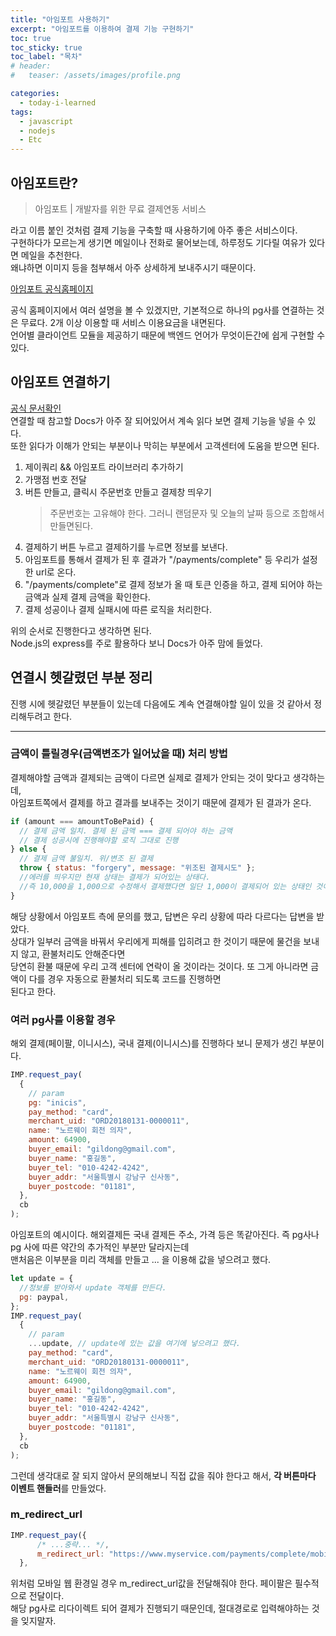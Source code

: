 ```yaml
---
title: "아임포트 사용하기"
excerpt: "아임포트를 이용하여 결제 기능 구현하기"
toc: true
toc_sticky: true
toc_label: "목차"
# header:
#   teaser: /assets/images/profile.png

categories:
  - today-i-learned
tags:
  - javascript
  - nodejs
  - Etc
---
```


## 아임포트란?

> 아임포트 | 개발자를 위한 무료 결제연동 서비스

라고 이름 붙인 것처럼 결제 기능을 구축할 때 사용하기에 아주 좋은 서비스이다.  
구현하다가 모르는게 생기면 메일이나 전화로 물어보는데, 하루정도 기다릴 여유가 있다면 메일을 추천한다.  
왜냐하면 이미지 등을 첨부해서 아주 상세하게 보내주시기 때문이다.

[아임포트 공식홈페이지](https://www.iamport.kr/)

공식 홈페이지에서 여러 설명을 볼 수 있겠지만, 기본적으로 하나의 pg사를 연결하는 것은 무료다. 2개 이상 이용할 때 서비스 이용요금을 내면된다.  
언어별 클라이언트 모듈을 제공하기 때문에 백엔드 언어가 무엇이든간에 쉽게 구현할 수 있다.

## 아임포트 연결하기

[공식 문서확인](https://docs.iamport.kr/implementation/payment)  
연결할 때 참고할 Docs가 아주 잘 되어있어서 계속 읽다 보면 결제 기능을 넣을 수 있다.  
또한 읽다가 이해가 안되는 부분이나 막히는 부분에서 고객센터에 도움을 받으면 된다.

1. 제이쿼리 && 아임포트 라이브러리 추가하기
2. 가맹점 번호 전달
3. 버튼 만들고, 클릭시 주문번호 만들고 결제창 띄우기
   > 주문번호는 고유해야 한다. 그러니 랜덤문자 및 오늘의 날짜 등으로 조합해서 만들면된다.
4. 결제하기 버튼 누르고 결제하기를 누르면 정보를 보낸다.
5. 아임포트를 통해서 결제가 된 후 결과가 "/payments/complete" 등 우리가 설정한 url로 온다.
6. "/payments/complete"로 결제 정보가 올 때 토큰 인증을 하고, 결제 되어야 하는 금액과 실제 결제 금액을 확인한다.
7. 결제 성공이나 결제 실패시에 따른 로직을 처리한다.

위의 순서로 진행한다고 생각하면 된다.  
Node.js의 express를 주로 활용하다 보니 Docs가 아주 맘에 들었다.

## 연결시 헷갈렸던 부분 정리

진행 시에 헷갈렸던 부분들이 있는데 다음에도 계속 연결해야할 일이 있을 것 같아서 정리해두려고 한다.

---

### 금액이 틀릴경우(금액변조가 일어났을 때) 처리 방법

결제해야할 금액과 결제되는 금액이 다르면 실제로 결제가 안되는 것이 맞다고 생각하는데,  
아임포트쪽에서 결제를 하고 결과를 보내주는 것이기 때문에 결제가 된 결과가 온다.

```js
if (amount === amountToBePaid) {
  // 결제 금액 일치. 결제 된 금액 === 결제 되어야 하는 금액
  // 결제 성공시에 진행해야할 로직 그대로 진행
} else {
  // 결제 금액 불일치. 위/변조 된 결제
  throw { status: "forgery", message: "위조된 결제시도" };
  //에러를 띄우지만 현재 상태는 결제가 되어있는 상태다.
  //즉 10,000을 1,000으로 수정해서 결제했다면 일단 1,000이 결제되어 있는 상태인 것이다.
}
```

해당 상황에서 아임포트 측에 문의를 했고, 답변은 우리 상황에 따라 다르다는 답변을 받았다.  
상대가 일부러 금액을 바꿔서 우리에게 피해를 입히려고 한 것이기 때문에 물건을 보내지 않고, 환불처리도 안해준다면  
당연히 환불 때문에 우리 고객 센터에 연락이 올 것이라는 것이다. 또 그게 아니라면 금액이 다를 경우 자동으로 환불처리 되도록 코드를 진행하면  
된다고 한다.

### 여러 pg사를 이용할 경우

해외 결제(페이팔, 이니시스), 국내 결제(이니시스)를 진행하다 보니 문제가 생긴 부분이다.

```js
IMP.request_pay(
  {
    // param
    pg: "inicis",
    pay_method: "card",
    merchant_uid: "ORD20180131-0000011",
    name: "노르웨이 회전 의자",
    amount: 64900,
    buyer_email: "gildong@gmail.com",
    buyer_name: "홍길동",
    buyer_tel: "010-4242-4242",
    buyer_addr: "서울특별시 강남구 신사동",
    buyer_postcode: "01181",
  },
  cb
);
```

아임포트의 예시이다. 해외결제든 국내 결제든 주소, 가격 등은 똑같아진다. 즉 pg사나 pg 사에 따른 약간의 추가적인 부분만 달라지는데  
맨처음은 이부분을 미리 객체를 만들고 ... 을 이용해 값을 넣으려고 했다.

```js
let update = {
  //정보를 받아와서 update 객체를 만든다.
  pg: paypal,
};
IMP.request_pay(
  {
    // param
    ...update, // update에 있는 값을 여기에 넣으려고 했다.
    pay_method: "card",
    merchant_uid: "ORD20180131-0000011",
    name: "노르웨이 회전 의자",
    amount: 64900,
    buyer_email: "gildong@gmail.com",
    buyer_name: "홍길동",
    buyer_tel: "010-4242-4242",
    buyer_addr: "서울특별시 강남구 신사동",
    buyer_postcode: "01181",
  },
  cb
);
```

그런데 생각대로 잘 되지 않아서 문의해보니 직접 값을 줘야 한다고 해서, **각 버튼마다 이벤트 핸들러**를 만들었다.

### m_redirect_url

```js
IMP.request_pay({
      /* ...중략... */,
      m_redirect_url: "https://www.myservice.com/payments/complete/mobile"
  },
```

위처럼 모바일 웹 환경일 경우 m_redirect_url값을 전달해줘야 한다. 페이팔은 필수적으로 전달이다.  
해당 pg사로 리다이렉트 되어 결제가 진행되기 때문인데, 절대경로로 입력해야하는 것을 잊지말자.
